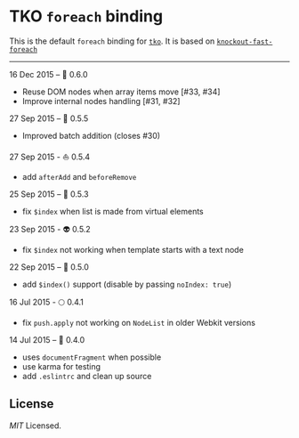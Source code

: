 # TKO `foreach` binding

This is the default `foreach` binding for [`tko`](https://github.com/knockout/tko).  It is based on [`knockout-fast-foreach`](https://github.com/brianmhunt/knockout-fast-foreach)


---
16 Dec 2015 – 🔭 0.6.0
  - Reuse DOM nodes when array items move [#33, #34]
  - Improve internal nodes handling [#31, #32]

27 Sep 2015 – 📇 0.5.5
  - Improved batch addition (closes #30)

27 Sep 2015 - ⛵️  0.5.4
  - add `afterAdd` and `beforeRemove`

25 Sep 2015 – 🍭 0.5.3
  - fix `$index` when list is made from virtual elements

23 Sep 2015 - 👽 0.5.2
  - fix `$index` not working when template starts with a text node

22 Sep 2015 – 🐝 0.5.0
  - add `$index()` support (disable by passing `noIndex: true`)

16 Jul 2015 - 🌕  0.4.1
  - fix `push.apply` not working on `NodeList` in older Webkit versions

14 Jul 2015 – 🎂 0.4.0
  - uses `documentFragment` when possible
  - use karma for testing
  - add `.eslintrc` and clean up source

License
---

*MIT* Licensed.
